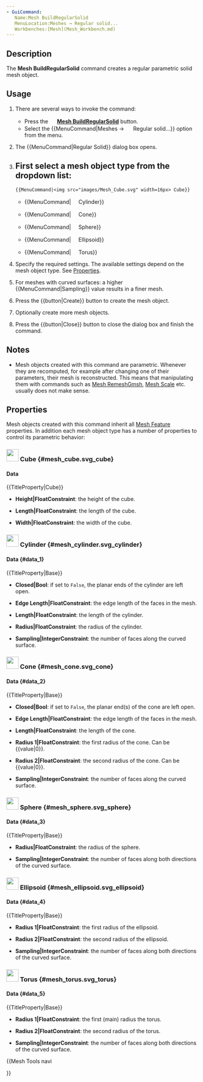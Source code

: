 ```yaml
---
- GuiCommand:
   Name:Mesh BuildRegularSolid
   MenuLocation:Meshes → Regular solid...
   Workbenches:[Mesh](Mesh_Workbench.md)
---
```


## Description

The **Mesh BuildRegularSolid** command creates a regular parametric solid mesh object.

## Usage

1.  There are several ways to invoke the command:
    -   Press the **<img src="images/Mesh_BuildRegularSolid.svg" width=16px> [Mesh BuildRegularSolid](Mesh_BuildRegularSolid.md)** button.
    -   Select the {{MenuCommand|Meshes → <img src="images/Mesh_BuildRegularSolid.svg" width=16px> Regular solid...}} option from the menu.
2.  The {{MenuCommand|Regular Solid}} dialog box opens.
3.  First select a mesh object type from the dropdown list:
    -   
        {{MenuCommand|<img src="images/Mesh_Cube.svg" width=16px> Cube}}
        

    -   
        {{MenuCommand|<img src="images/Mesh_Cylinder.svg" width=16px> Cylinder}}
        

    -   
        {{MenuCommand|<img src="images/Mesh_Cone.svg" width=16px> Cone}}
        

    -   
        {{MenuCommand|<img src="images/Mesh_Sphere.svg" width=16px> Sphere}}
        

    -   
        {{MenuCommand|<img src="images/Mesh_Ellipsoid.svg" width=16px> Ellipsoid}}
        

    -   
        {{MenuCommand|<img src="images/Mesh_Torus.svg" width=16px> Torus}}
        
4.  Specify the required settings. The available settings depend on the mesh object type. See [Properties](#Properties.md).
5.  For meshes with curved surfaces: a higher {{MenuCommand|Sampling}} value results in a finer mesh.
6.  Press the {{button|Create}} button to create the mesh object.
7.  Optionally create more mesh objects.
8.  Press the {{button|Close}} button to close the dialog box and finish the command.

## Notes

-   Mesh objects created with this command are parametric. Whenever they are recomputed, for example after changing one of their parameters, their mesh is reconstructed. This means that manipulating them with commands such as [Mesh RemeshGmsh](Mesh_RemeshGmsh.md), [Mesh Scale](Mesh_Scale.md) etc. usually does not make sense.

## Properties

Mesh objects created with this command inherit all [Mesh Feature](Mesh_Feature.md) properties. In addition each mesh object type has a number of properties to control its parametric behavior:

### <img alt="" src=images/Mesh_Cube.svg  style="width:32px;"> Cube {#mesh_cube.svg_cube}

#### Data


{{TitleProperty|Cube}}

-    **Height|FloatConstraint**: the height of the cube.

-    **Length|FloatConstraint**: the length of the cube.

-    **Width|FloatConstraint**: the width of the cube.

### <img alt="" src=images/Mesh_Cylinder.svg  style="width:32px;"> Cylinder {#mesh_cylinder.svg_cylinder}

#### Data {#data_1}


{{TitleProperty|Base}}

-    **Closed|Bool**: if set to `False`, the planar ends of the cylinder are left open.

-    **Edge Length|FloatConstraint**: the edge length of the faces in the mesh.

-    **Length|FloatConstraint**: the length of the cylinder.

-    **Radius|FloatConstraint**: the radius of the cylinder.

-    **Sampling|IntegerConstraint**: the number of faces along the curved surface.

### <img alt="" src=images/Mesh_Cone.svg  style="width:32px;"> Cone {#mesh_cone.svg_cone}

#### Data {#data_2}


{{TitleProperty|Base}}

-    **Closed|Bool**: if set to `False`, the planar end(s) of the cone are left open.

-    **Edge Length|FloatConstraint**: the edge length of the faces in the mesh.

-    **Length|FloatConstraint**: the length of the cone.

-    **Radius 1|FloatConstraint**: the first radius of the cone. Can be {{value|0}}.

-    **Radius 2|FloatConstraint**: the second radius of the cone. Can be {{value|0}}.

-    **Sampling|IntegerConstraint**: the number of faces along the curved surface.

### <img alt="" src=images/Mesh_Sphere.svg  style="width:32px;"> Sphere {#mesh_sphere.svg_sphere}

#### Data {#data_3}


{{TitleProperty|Base}}

-    **Radius|FloatConstraint**: the radius of the sphere.

-    **Sampling|IntegerConstraint**: the number of faces along both directions of the curved surface.

### <img alt="" src=images/Mesh_Ellipsoid.svg  style="width:32px;"> Ellipsoid {#mesh_ellipsoid.svg_ellipsoid}

#### Data {#data_4}


{{TitleProperty|Base}}

-    **Radius 1|FloatConstraint**: the first radius of the ellipsoid.

-    **Radius 2|FloatConstraint**: the second radius of the ellipsoid.

-    **Sampling|IntegerConstraint**: the number of faces along both directions of the curved surface.

### <img alt="" src=images/Mesh_Torus.svg  style="width:32px;"> Torus {#mesh_torus.svg_torus}

#### Data {#data_5}


{{TitleProperty|Base}}

-    **Radius 1|FloatConstraint**: the first (main) radius the torus.

-    **Radius 2|FloatConstraint**: the second radius of the torus.

-    **Sampling|IntegerConstraint**: the number of faces along both directions of the curved surface.





{{Mesh Tools navi

}}  
